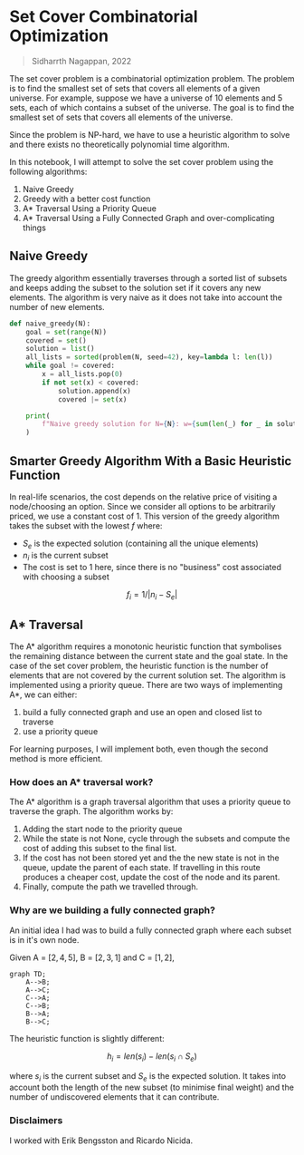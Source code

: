 # Set Cover Combinatorial Optimization

> Sidharrth Nagappan, 2022

The set cover problem is a combinatorial optimization problem. The problem is to find the smallest set of sets that covers all elements of a given universe. For example, suppose we have a universe of 10 elements and 5 sets, each of which contains a subset of the universe. The goal is to find the smallest set of sets that covers all elements of the universe.

Since the problem is NP-hard, we have to use a heuristic algorithm to solve and there exists no theoretically polynomial time algorithm.

In this notebook, I will attempt to solve the set cover problem using the following algorithms:
1. Naive Greedy
2. Greedy with a better cost function
3. A* Traversal Using a Priority Queue
3. A* Traversal Using a Fully Connected Graph and over-complicating things

## Naive Greedy

The greedy algorithm essentially traverses through a sorted list of subsets and keeps adding the subset to the solution set if it covers any new elements. The algorithm is very naive as it does not take into account the number of new elements.

```python
def naive_greedy(N):
    goal = set(range(N))
    covered = set()
    solution = list()
    all_lists = sorted(problem(N, seed=42), key=lambda l: len(l))
    while goal != covered:
        x = all_lists.pop(0)
        if not set(x) < covered:
            solution.append(x)
            covered |= set(x)

    print(
        f"Naive greedy solution for N={N}: w={sum(len(_) for _ in solution)} (bloat={(sum(len(_) for _ in solution)-N)/N*100:.0f}%)"
    )
```

## Smarter Greedy Algorithm With a Basic Heuristic Function

In real-life scenarios, the cost depends on the relative price of visiting a node/choosing an option. Since we consider all options to be arbitrarily priced, we use a constant cost of 1. This version of the greedy algorithm takes the subset with the lowest $f$ where:

- $S_e$ is the expected solution (containing all the unique elements)
- $n_i$ is the current subset
- The cost is set to 1 here, since there is no "business" cost associated with choosing a subset

$$f_i = 1 / |n_i - S_e|$$

## A* Traversal

The A* algorithm requires a monotonic heuristic function that symbolises the remaining distance between the current state and the goal state. In the case of the set cover problem, the heuristic function is the number of elements that are not covered by the current solution set. The algorithm is implemented using a priority queue. There are two ways of implementing A*, we can either:

1. build a fully connected graph and use an open and closed list to traverse
2. use a priority queue

For learning purposes, I will implement both, even though the second method is more efficient.

### How does an A* traversal work?

The A* algorithm is a graph traversal algorithm that uses a priority queue to traverse the graph. The algorithm works by:
1. Adding the start node to the priority queue
2. While the state is not None, cycle through the subsets and compute the cost of adding this subset to the final list.
3. If the cost has not been stored yet and the the new state is not in the queue, update the parent of each state. If travelling in this route produces a cheaper cost, update the cost of the node and its parent.
4. Finally, compute the path we travelled through.

### Why are we building a fully connected graph?

An initial idea I had was to build a fully connected graph where each subset is in it's own node.

Given A = $[2, 4, 5]$, B = $[2, 3, 1]$ and C = $[1, 2]$,

```mermaid
graph TD;
    A-->B;
    A-->C;
    C-->A;
    C-->B;
    B-->A;
    B-->C;
```

The heuristic function is slightly different:

$$h_i = len(s_i) - len(s_i \cap S_e)$$

where $s_i$ is the current subset and $S_e$ is the expected solution. It takes into account both the length of the new subset (to minimise final weight) and the number of undiscovered elements that it can contribute.

### Disclaimers

I worked with Erik Bengsston and Ricardo Nicida.

